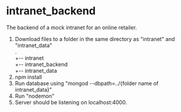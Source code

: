 # intranet_backend
The backend of a mock intranet for an online retailer.

1. Download files to a folder in the same directory as "intranet" and "intranet_data"<br>
  .<br>
  +-- intranet<br>
  +-- intranet_backend<br>
  +-- intranet_data<br>
2. npm install
3. Run database using "mongod --dbpath=../{folder name of intranet_data}"
4. Run "nodemon"
5. Server should be listening on localhost:4000.
